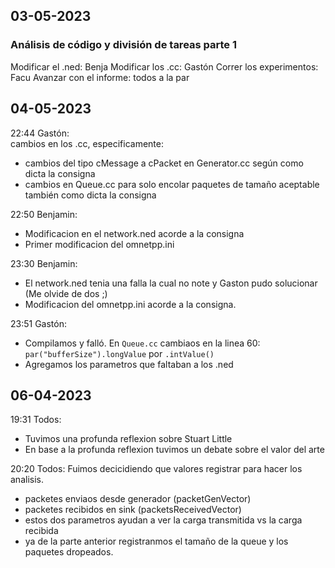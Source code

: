 ## 03-05-2023
### Análisis de código y división de tareas parte 1
Modificar el .ned: Benja
Modificar los .cc: Gastón
Correr los experimentos: Facu
Avanzar con el informe: todos a la par

## 04-05-2023 
22:44 Gastón:  
cambios en los .cc, especificamente:
- cambios del tipo cMessage a cPacket en Generator.cc según como dicta la consigna
- cambios en Queue.cc para solo encolar paquetes de tamaño aceptable también como dicta la consigna

22:50 Benjamin:
- Modificacion en el network.ned acorde a la consigna
- Primer modificacion del omnetpp.ini 

23:30 Benjamin:
- El network.ned tenia una falla la cual no note y Gaston pudo solucionar (Me olvide de dos ;)
- Modificacion del omnetpp.ini acorde a la consigna.

23:51 Gastón:
- Compilamos y falló. En `Queue.cc` cambiaos en la linea 60:
`par("bufferSize").longValue` por `.intValue()`
- Agregamos los parametros que faltaban a los .ned

## 06-04-2023
19:31 Todos:
- Tuvimos una profunda reflexion sobre Stuart Little
- En base a la profunda reflexion tuvimos un debate sobre el valor del arte

20:20 Todos:
Fuimos decicidiendo que valores registrar para hacer los analisis.
- packetes enviaos desde generador (packetGenVector)
- packetes recibidos en sink (packetsReceivedVector)
- estos dos parametros ayudan a ver la carga transmitida vs la carga recibida 
- ya de la parte anterior registranmos el tamaño de la queue y los paquetes dropeados.
 
